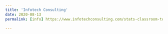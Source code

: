 ```yaml
---
title: 'Infotech Consulting'
date: 2020-08-13
permalink: [info] https://www.infotechconsulting.com/stats-classroom-to-real-world

---
```


